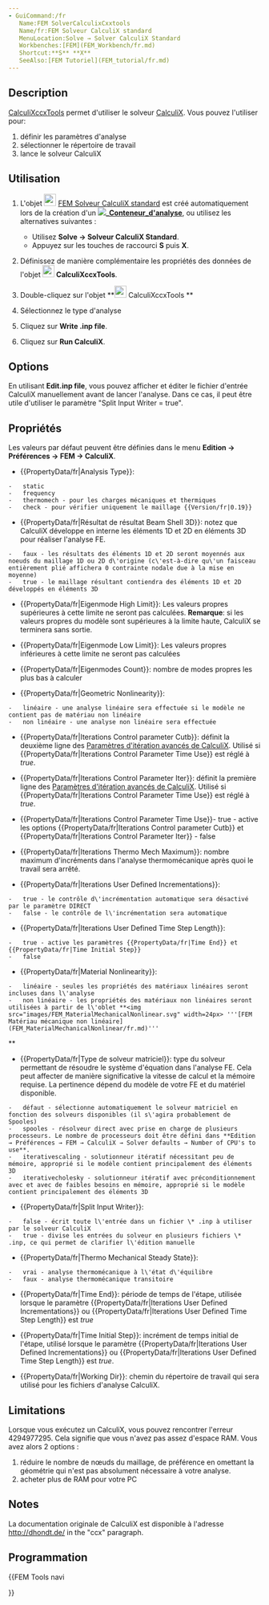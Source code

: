 ```yaml
---
- GuiCommand:/fr
   Name:FEM SolverCalculixCxxtools
   Name/fr:FEM Solveur CalculiX standard
   MenuLocation:Solve → Solver CalculiX Standard
   Workbenches:[FEM](FEM_Workbench/fr.md)
   Shortcut:**S** **X**
   SeeAlso:[FEM Tutoriel](FEM_tutorial/fr.md)
---
```


## Description

[CalculiXccxTools](FEM_SolverCalculixCxxtools/fr.md) permet d\'utiliser le solveur [CalculiX](https://fr.wikipedia.org/wiki/Calculix). Vous pouvez l\'utiliser pour:

1.  définir les paramètres d\'analyse
2.  sélectionner le répertoire de travail
3.  lance le solveur CalculiX

## Utilisation

1.  L\'objet <img alt="" src=images/FEM_SolverCalculixCxxtools.svg  style="width:24px;"> [FEM Solveur CalculiX standard](FEM_SolverCalculixCxxtools/fr.md) est créé automatiquement lors de la création d\'un **![](images/)_[Conteneur_d'analyse](FEM_Analysis/fr.md)**, ou utilisez les alternatives suivantes :
    -   Utilisez **Solve → Solveur CalculiX Standard**.
    -   Appuyez sur les touches de raccourci **S** puis **X**.




1.  Définissez de manière complémentaire les propriétés des données de l\'objet **<img src="images/FEM_SolverCalculixCxxtools.svg" width=24px> CalculiXccxTools**.
2.  Double-cliquez sur l\'objet **<img src="images/FEM_SolverCalculixCxxtools.svg" width=24px> CalculiXccxTools
**
3.  Sélectionnez le type d\'analyse
4.  Cliquez sur **Write .inp file**.
5.  Cliquez sur **Run CalculiX**.

## Options

En utilisant **Edit.inp file**, vous pouvez afficher et éditer le fichier d\'entrée CalculiX manuellement avant de lancer l\'analyse. Dans ce cas, il peut être utile d\'utiliser le paramètre \"Split Input Writer = true\".

## Propriétés

Les valeurs par défaut peuvent être définies dans le menu **Edition → Préférences → FEM → CalculiX**.

-    {{PropertyData/fr|Analysis Type}}:

    -   static
    -   frequency
    -   thermomech - pour les charges mécaniques et thermiques
    -   check - pour vérifier uniquement le maillage {{Version/fr|0.19}}

-    {{PropertyData/fr|Résultat de résultat Beam Shell 3D}}: notez que CalculiX développe en interne les éléments 1D et 2D en éléments 3D pour réaliser l\'analyse FE.

    -   faux - les résultats des éléments 1D et 2D seront moyennés aux noeuds du maillage 1D ou 2D d\'origine (c\'est-à-dire qu\'un faisceau entièrement plié affichera 0 contrainte nodale due à la mise en moyenne)
    -   true - le maillage résultant contiendra des éléments 1D et 2D développés en éléments 3D

-    {{PropertyData/fr|Eigenmode High Limit}}: Les valeurs propres supérieures à cette limite ne seront pas calculées. **Remarque**: si les valeurs propres du modèle sont supérieures à la limite haute, CalculiX se terminera sans sortie.

-    {{PropertyData/fr|Eigenmode Low Limit}}: Les valeurs propres inférieures à cette limite ne seront pas calculées

-    {{PropertyData/fr|Eigenmodes Count}}: nombre de modes propres les plus bas à calculer

-    {{PropertyData/fr|Geometric Nonlinearity}}:

    -   linéaire - une analyse linéaire sera effectuée si le modèle ne contient pas de matériau non linéaire
    -   non linéaire - une analyse non linéaire sera effectuée

-    {{PropertyData/fr|Iterations Control parameter Cutb}}: définit la deuxième ligne des [Paramètres d\'itération avancés de CalculiX](http://www.dhondt.de/ccx_2.17.pdf#subsection.8.24). Utilisé si {{PropertyData/fr|Iterations Control Parameter Time Use}} est réglé à *true*.

-    {{PropertyData/fr|Iterations Control Parameter Iter}}: définit la première ligne des [Paramètres d\'itération avancés de CalculiX](http://www.dhondt.de/ccx_2.17.pdf#subsection.8.24). Utilisé si {{PropertyData/fr|Iterations Control Parameter Time Use}} est réglé à *true*.

-    {{PropertyData/fr|Iterations Control Parameter Time Use}}-   true - active les options {{PropertyData/fr|Iterations Control parameter Cutb}} et {{PropertyData/fr|Iterations Control Parameter Iter}}
    -   false

-    {{PropertyData/fr|Iterations Thermo Mech Maximum}}: nombre maximum d\'incréments dans l\'analyse thermomécanique après quoi le travail sera arrêté.

-    {{PropertyData/fr|Iterations User Defined Incrementations}}:

    -   true - le contrôle d\'incrémentation automatique sera désactivé par le paramètre DIRECT
    -   false - le contrôle de l\'incrémentation sera automatique

-    {{PropertyData/fr|Iterations User Defined Time Step Length}}:

    -   true - active les paramètres {{PropertyData/fr|Time End}} et {{PropertyData/fr|Time Initial Step}}
    -   false

-    {{PropertyData/fr|Material Nonlinearity}}:

    -   linéaire - seules les propriétés des matériaux linéaires seront incluses dans l\'analyse
    -   non linéaire - les propriétés des matériaux non linéaires seront utilisées à partir de l\'oblet **<img src="images/FEM_MaterialMechanicalNonlinear.svg" width=24px> '''[FEM Matériau mécanique non linéaire](FEM_MaterialMechanicalNonlinear/fr.md)'''
**

-    {{PropertyData/fr|Type de solveur matriciel}}: type du solveur permettant de résoudre le système d\'équation dans l\'analyse FE. Cela peut affecter de manière significative la vitesse de calcul et la mémoire requise. La pertinence dépend du modèle de votre FE et du matériel disponible.

    -   défaut - sélectionne automatiquement le solveur matriciel en fonction des solveurs disponibles (il s\'agira probablement de Spooles)
    -   spooles - résolveur direct avec prise en charge de plusieurs processeurs. Le nombre de processeurs doit être défini dans **Edition → Préférences → FEM → CalculiX → Solver defaults → Number of CPU's to use**.
    -   iterativescaling - solutionneur itératif nécessitant peu de mémoire, approprié si le modèle contient principalement des éléments 3D
    -   iterativecholesky - solutionneur itératif avec préconditionnement avec et avec de faibles besoins en mémoire, approprié si le modèle contient principalement des éléments 3D

-    {{PropertyData/fr|Split Input Writer}}:

    -   false - écrit toute l\'entrée dans un fichier \* .inp à utiliser par le solveur CalculiX
    -   true - divise les entrées du solveur en plusieurs fichiers \* .inp, ce qui permet de clarifier l\'édition manuelle

-    {{PropertyData/fr|Thermo Mechanical Steady State}}:

    -   vrai - analyse thermomécanique à l\'état d\'équilibre
    -   faux - analyse thermomécanique transitoire

-    {{PropertyData/fr|Time End}}: période de temps de l\'étape, utilisée lorsque le paramètre {{PropertyData/fr|Iterations User Defined Incrementations}} ou {{PropertyData/fr|Iterations User Defined Time Step Length}} est *true*

-    {{PropertyData/fr|Time Initial Step}}: incrément de temps initial de l\'étape, utilisé lorsque le paramètre {{PropertyData/fr|Iterations User Defined Incrementations}} ou {{PropertyData/fr|Iterations User Defined Time Step Length}} est *true*.

-    {{PropertyData/fr|Working Dir}}: chemin du répertoire de travail qui sera utilisé pour les fichiers d'analyse CalculiX.

## Limitations

Lorsque vous exécutez un CalculiX, vous pouvez rencontrer l\'erreur 4294977295. Cela signifie que vous n\'avez pas assez d\'espace RAM. Vous avez alors 2 options :

1.  réduire le nombre de nœuds du maillage, de préférence en omettant la géométrie qui n\'est pas absolument nécessaire à votre analyse.
2.  acheter plus de RAM pour votre PC

## Notes

La documentation originale de CalculiX est disponible à l\'adresse <http://dhondt.de/> in the \"ccx\" paragraph.

## Programmation





{{FEM Tools navi

}} 

